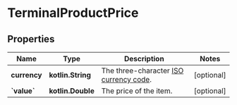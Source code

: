 
# TerminalProductPrice

## Properties
Name | Type | Description | Notes
------------ | ------------- | ------------- | -------------
**currency** | **kotlin.String** | The three-character [ISO currency code](https://docs.adyen.com/development-resources/currency-codes). |  [optional]
**&#x60;value&#x60;** | **kotlin.Double** | The price of the item. |  [optional]



